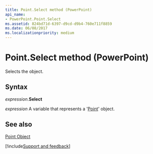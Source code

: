 ```yaml
---
title: Point.Select method (PowerPoint)
api_name:
- PowerPoint.Point.Select
ms.assetid: 824bd71d-6397-d9cd-d9b4-760e711f8859
ms.date: 06/08/2017
ms.localizationpriority: medium
---
```



# Point.Select method (PowerPoint)

Selects the object.


## Syntax

_expression_.**Select**

_expression_ A variable that represents a '[Point](PowerPoint.Point.md)' object.


## See also


[Point Object](PowerPoint.Point.md)

[!include[Support and feedback](~/includes/feedback-boilerplate.md)]